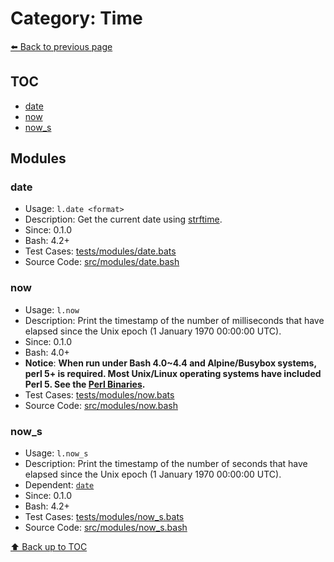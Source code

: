 # Category: Time

[⬅️ Back to previous page](./README.md)

## TOC

- [date](#date)
- [now](#now)
- [now_s](#now_s)

## Modules

### date

- Usage: `l.date <format>`
- Description: Get the current date using [strftime](https://man7.org/linux/man-pages/man3/strftime.3.html).
- Since: 0.1.0
- Bash: 4.2+
- Test Cases: [tests/modules/date.bats](../../tests/modules/date.bats)
- Source Code: [src/modules/date.bash](../../src/modules/date.bash)

### now

- Usage: `l.now`
- Description: Print the timestamp of the number of milliseconds that have elapsed since the Unix epoch (1 January 1970 00:00:00 UTC).
- Since: 0.1.0
- Bash: 4.0+
- **Notice**: **When run under Bash 4.0~4.4 and Alpine/Busybox systems, perl 5+ is required. Most Unix/Linux operating systems have included Perl 5. See the [Perl Binaries](https://www.cpan.org/ports/binaries.html).**
- Test Cases: [tests/modules/now.bats](../../tests/modules/now.bats)
- Source Code: [src/modules/now.bash](../../src/modules/now.bash)

### now_s

- Usage: `l.now_s`
- Description: Print the timestamp of the number of seconds that have elapsed since the Unix epoch (1 January 1970 00:00:00 UTC).
- Dependent: [`date`](./time.md#date)
- Since: 0.1.0
- Bash: 4.2+
- Test Cases: [tests/modules/now_s.bats](../../tests/modules/now_s.bats)
- Source Code: [src/modules/now_s.bash](../../src/modules/now_s.bash)

[⬆️ Back up to TOC](#toc)
